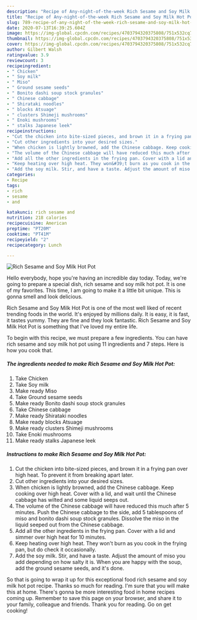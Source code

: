 ```yaml
---
description: "Recipe of Any-night-of-the-week Rich Sesame and Soy Milk Hot Pot"
title: "Recipe of Any-night-of-the-week Rich Sesame and Soy Milk Hot Pot"
slug: 789-recipe-of-any-night-of-the-week-rich-sesame-and-soy-milk-hot-pot
date: 2020-07-13T16:39:25.604Z
image: https://img-global.cpcdn.com/recipes/4703794320375808/751x532cq70/rich-sesame-and-soy-milk-hot-pot-recipe-main-photo.jpg
thumbnail: https://img-global.cpcdn.com/recipes/4703794320375808/751x532cq70/rich-sesame-and-soy-milk-hot-pot-recipe-main-photo.jpg
cover: https://img-global.cpcdn.com/recipes/4703794320375808/751x532cq70/rich-sesame-and-soy-milk-hot-pot-recipe-main-photo.jpg
author: Gilbert Walsh
ratingvalue: 3.9
reviewcount: 3
recipeingredient:
- " Chicken"
- " Soy milk"
- " Miso"
- " Ground sesame seeds"
- " Bonito dashi soup stock granules"
- " Chinese cabbage"
- " Shirataki noodles"
- " blocks Atsuage"
- " clusters Shimeji mushrooms"
- " Enoki mushrooms"
- " stalks Japanese leek"
recipeinstructions:
- "Cut the chicken into bite-sized pieces, and brown it in a frying pan over high heat. To prevent it from breaking apart later."
- "Cut other ingredients into your desired sizes."
- "When chicken is lightly browned, add the Chinese cabbage. Keep cooking over high heat. Cover with a lid, and wait until the Chinese cabbage has wilted and some liquid seeps out."
- "The volume of the Chinese cabbage will have reduced this much after 5 minutes. Push the Chinese cabbage to the side, add 5 tablespoons of miso and bonito dashi soup stock granules. Dissolve the miso in the liquid seeped out from the Chinese cabbage."
- "Add all the other ingredients in the frying pan. Cover with a lid and simmer over high heat for 10 minutes."
- "Keep heating over high heat. They won&#39;t burn as you cook in the frying pan, but do check it occasionally."
- "Add the soy milk. Stir, and have a taste. Adjust the amount of miso you add depending on how salty it is. When you are happy with the soup, add the ground sesame seeds, and it&#39;s done."
categories:
- Recipe
tags:
- rich
- sesame
- and

katakunci: rich sesame and 
nutrition: 218 calories
recipecuisine: American
preptime: "PT20M"
cooktime: "PT41M"
recipeyield: "2"
recipecategory: Lunch

---
```



![Rich Sesame and Soy Milk Hot Pot](https://img-global.cpcdn.com/recipes/4703794320375808/751x532cq70/rich-sesame-and-soy-milk-hot-pot-recipe-main-photo.jpg)

Hello everybody, hope you're having an incredible day today. Today, we're going to prepare a special dish, rich sesame and soy milk hot pot. It is one of my favorites. This time, I am going to make it a little bit unique. This is gonna smell and look delicious.

Rich Sesame and Soy Milk Hot Pot is one of the most well liked of recent trending foods in the world. It's enjoyed by millions daily. It is easy, it is fast, it tastes yummy. They are fine and they look fantastic. Rich Sesame and Soy Milk Hot Pot is something that I've loved my entire life.




To begin with this recipe, we must prepare a few ingredients. You can have rich sesame and soy milk hot pot using 11 ingredients and 7 steps. Here is how you cook that.

<!--inarticleads1-->

##### The ingredients needed to make Rich Sesame and Soy Milk Hot Pot:

1. Take  Chicken
1. Take  Soy milk
1. Make ready  Miso
1. Take  Ground sesame seeds
1. Make ready  Bonito dashi soup stock granules
1. Take  Chinese cabbage
1. Make ready  Shirataki noodles
1. Make ready  blocks Atsuage
1. Make ready  clusters Shimeji mushrooms
1. Take  Enoki mushrooms
1. Make ready  stalks Japanese leek




<!--inarticleads2-->

##### Instructions to make Rich Sesame and Soy Milk Hot Pot:

1. Cut the chicken into bite-sized pieces, and brown it in a frying pan over high heat. To prevent it from breaking apart later.
1. Cut other ingredients into your desired sizes.
1. When chicken is lightly browned, add the Chinese cabbage. Keep cooking over high heat. Cover with a lid, and wait until the Chinese cabbage has wilted and some liquid seeps out.
1. The volume of the Chinese cabbage will have reduced this much after 5 minutes. Push the Chinese cabbage to the side, add 5 tablespoons of miso and bonito dashi soup stock granules. Dissolve the miso in the liquid seeped out from the Chinese cabbage.
1. Add all the other ingredients in the frying pan. Cover with a lid and simmer over high heat for 10 minutes.
1. Keep heating over high heat. They won&#39;t burn as you cook in the frying pan, but do check it occasionally.
1. Add the soy milk. Stir, and have a taste. Adjust the amount of miso you add depending on how salty it is. When you are happy with the soup, add the ground sesame seeds, and it&#39;s done.




So that is going to wrap it up for this exceptional food rich sesame and soy milk hot pot recipe. Thanks so much for reading. I'm sure that you will make this at home. There's gonna be more interesting food in home recipes coming up. Remember to save this page on your browser, and share it to your family, colleague and friends. Thank you for reading. Go on get cooking!
